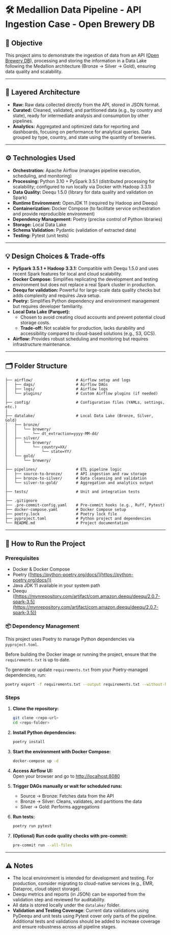 # 🛠️ Medallion Data Pipeline - API Ingestion Case - Open Brewery DB

## 🎯 Objective  
This project aims to demonstrate the ingestion of data from an API ([Open Brewery DB](https://www.openbrewerydb.org/)), processing and storing the information in a Data Lake following the Medallion architecture (Bronze → Silver → Gold), ensuring data quality and scalability.

---

## 🧱 Layered Architecture  

- **Raw:** Raw data collected directly from the API, stored in JSON format.  
- **Curated:** Cleaned, validated, and partitioned data (e.g., by country and state), ready for intermediate analysis and consumption by other pipelines.  
- **Analytics:** Aggregated and optimized data for reporting and dashboards, focusing on performance for analytical queries. Data grouped by type, country, and state using the quantity of breweries.

---

## ⚙️ Technologies Used  

- **Orchestration:** Apache Airflow (manages pipeline execution, scheduling, and monitoring)  
- **Processing:** Python 3.10 + PySpark 3.5.1 (distributed processing for scalability; configured to run locally via Docker with Hadoop 3.3.1)  
- **Data Quality:** Deequ 1.5.0 (library for data quality and validation on Spark)  
- **Runtime Environment:** OpenJDK 11 (required by Hadoop and Deequ)  
- **Containerization:** Docker Compose (to facilitate service orchestration and provide reproducible environment)  
- **Dependency Management:** Poetry (precise control of Python libraries)  
- **Storage:** Local Data Lake
- **Schema Validation:** Pydantic (validation of extracted data)  
- **Testing:** Pytest (unit tests)  

---

## 💡 Design Choices & Trade-offs  

- **PySpark 3.5.1 + Hadoop 3.3.1:** Compatible with Deequ 1.5.0 and uses recent Spark features for local and cloud scalability.  
- **Docker Compose:** Simplifies replicating the development and testing environment but does not replace a real Spark cluster in production.
- **Deequ for validation:** Powerful for large-scale data quality checks but adds complexity and requires Java setup.  
- **Poetry:** Simplifies Python dependency and environment management but requires developer familiarity.  
- **Local Data Lake (Parquet):**  
  - Chosen to avoid creating cloud accounts and prevent potential cloud storage costs.  
  - **Trade-off:** Not scalable for production, lacks durability and accessibility compared to cloud-based solutions (e.g., S3, GCS).  
- **Airflow:** Provides robust scheduling and monitoring but requires infrastructure maintenance.

---

## 🗂️ Folder Structure  

```plaintext
├── airflow/                   # Airflow setup and logs
│   ├── dags/                  # Airflow DAGs
│   ├── logs/                  # Airflow logs
│   └── plugins/               # Custom Airflow plugins (if needed)
│
├── config/                    # Configuration files (YAMLs, settings, etc.)
│
├── datalake/                  # Local Data Lake (Bronze, Silver, Gold)
│   ├── bronze/
│   │   └── brewery/
│   │       └── dt_extraction=yyyy-MM-dd/
│   ├── silver/
│   │   └── brewery/
│   │       └── country=XX/
│   │           └── state=YY/
│   └── gold/
│       └── brewery/
│
├── pipelines/                 # ETL pipeline logic
│   ├── source-to-bronze/      # API ingestion and raw storage
│   ├── bronze-to-silver/      # Data cleansing and validation
│   └── silver-to-gold/        # Aggregation and analytics output
│
├── tests/                     # Unit and integration tests
│
├── .gitignore
├── .pre-commit-config.yaml    # Pre-commit hooks (e.g., Ruff, Pytest)
├── docker-compose.yaml        # Docker Compose setup
├── poetry.lock                # Poetry lock file
├── pyproject.toml             # Python project and dependencies
└── README.md                  # Project documentation
```

---

## 🚀 How to Run the Project  

### Prerequisites  

- Docker & Docker Compose  
- Poetry ([https://python-poetry.org/docs/](https://python-poetry.org/docs/))  
- Java JDK 11 available in your system path  
- Deequ ([https://mvnrepository.com/artifact/com.amazon.deequ/deequ/2.0.7-spark-3.5](https://mvnrepository.com/artifact/com.amazon.deequ/deequ/2.0.7-spark-3.5))

### 📦 Dependency Management

This project uses Poetry to manage Python dependencies via `pyproject.toml`.

Before building the Docker image or running the project, ensure that the `requirements.txt` is up to date.

To generate or update `requirements.txt` from your Poetry-managed dependencies, run:

```bash
poetry export -f requirements.txt --output requirements.txt --without-hashes
```

### Steps  

1. **Clone the repository:**  
   ```bash
   git clone <repo-url>
   cd <repo-folder>
   ```

2. **Install Python dependencies:**  
   ```bash
   poetry install
   ```

3. **Start the environment with Docker Compose:**  
   ```bash
   docker-compose up -d
   ```

4. **Access Airflow UI:**  
   Open your browser and go to [http://localhost:8080](http://localhost:8080)

5. **Trigger DAGs manually or wait for scheduled runs:**  
   - Source → Bronze: Fetches data from the API  
   - Bronze → Silver: Cleans, validates, and partitions the data  
   - Silver → Gold: Performs aggregations  

6. **Run tests:**  
   ```bash
   poetry run pytest
   ```

7. **(Optional) Run code quality checks with pre-commit:**  
   ```bash
   pre-commit run --all-files
   ```

---

## ⚠️ Notes  

- The local environment is intended for development and testing. For production, consider migrating to cloud-native services (e.g., EMR, Dataproc, cloud object storage).  
- Deequ metrics and reports (in JSON) can be exported from the validation step and reviewed for auditability.  
- All data is stored locally under the `datalake/` folder.
- **Validation and Testing Coverage**:
   Current data validations using PyDeequ and unit tests using Pytest cover only parts of the pipeline. Additional tests and validations should be added to increase coverage and ensure robustness across all pipeline stages.